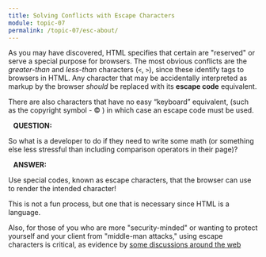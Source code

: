 ```yaml
---
title: Solving Conflicts with Escape Characters
module: topic-07
permalink: /topic-07/esc-about/
---
```


<div class="divider-heading"></div>

As you may have discovered, HTML specifies that certain are "reserved" or serve a special purpose for browsers. The most obvious conflicts are the _greater-than_ and _less-than_ characters (`<`, `>`), since these identify tags to browsers in HTML. Any character that may be accidentally interpreted as markup by the browser _should_ be replaced with its **escape code** equivalent.

There are also characters that have no easy “keyboard” equivalent, (such as the copyright symbol - &#169; ) in which case an escape code must be used.


<div class="row">
  <div class="col-lg-12">
    <div class="bs-component">
      <div class="panel panel-danger">
        <div class="panel-heading">
          <h4 style="text-transform: uppercase; margin: inherit;">
            <i class="fa fa-question-circle" aria-hidden="true" style="margin-right: 10px"></i>
            Question:
          </h4>
        </div>
          <div class="panel-body">
            <p>So what is a developer to do if they need to write some math (or something else less stressful than including comparison operators in their page)?</p>
          </div>
      </div>
    </div>
  </div>
</div>
<div class="row">
  <div class="col-lg-12">
    <div class="bs-component">
      <div class="panel panel-success">
        <div class="panel-heading">
          <h4 style="text-transform: uppercase; margin: inherit;">
            <i class="fa fa-exclamation-circle" aria-hidden="true" style="margin-right: 10px"></i>
            Answer:
          </h4>
        </div>
          <div class="panel-body">
            <p>Use special codes, known as escape characters, that the browser can use to render the intended character!</p>
          </div>
      </div>
    </div>
  </div>
</div>


This is not a fun process, but one that is necessary since HTML is a language.

Also, for those of you who are more "security-minded" or wanting to protect yourself and your client from "middle-man attacks," using escape characters is critical, as evidence by <a href="https://owasp-top-10-proactive-controls-2018.readthedocs.io/en/latest/c4-encode-escape-data.html" target="_new">some discussions around the web</a>
